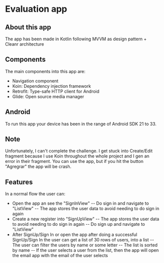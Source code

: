 # Evaluation app

## About this app
The app has been made in Kotlin following MVVM as design pattern + Cleanr architecture

## Components
The main components into this app are:
* Navigation component
* Koin: Dependency injection framework
* Retrofit: Type-safe HTTP client for Android
* Glide: Open source media manager

## Android
To run this app your device has been in the range of Android SDK 21 to 33.

## Note
Unfortunately, I can't complete the challenge. I get stuck into Create/Edit fragment because I use Koin throughout the whole project and I gen an error in their fragment. You can use the app, but if you hit the button "Agregrar" the app will be crash.

## Features
In a normal flow the user can:
- Open the app an see the "SignInView"
  -- Do sign in and navigate to "ListView"
  -- The app stores the user data to avoid needing to do sign in again
- Create a new register into "SignUpView"
  -- The app stores the user data to avoid needing to do sign in again
  -- Do sign up and navigate to "ListView"
- After SignUp/Sign In or open the app after doing a successful SignUp/Sign In the user can get a list of 30 rows of users, into a list
  -- The user can filter the users by name or some letter
  -- The list is sorted by name
  -- If the user selects a user from the list, then the app will open the email app with the email of the user selects